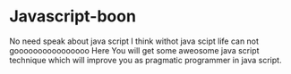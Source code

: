 # Javascript-boon

No need speak about java script I think withot java scipt life can not goooooooooooooooo
Here You will get some aweosome java script technique  which will improve you as pragmatic programmer in java script.
